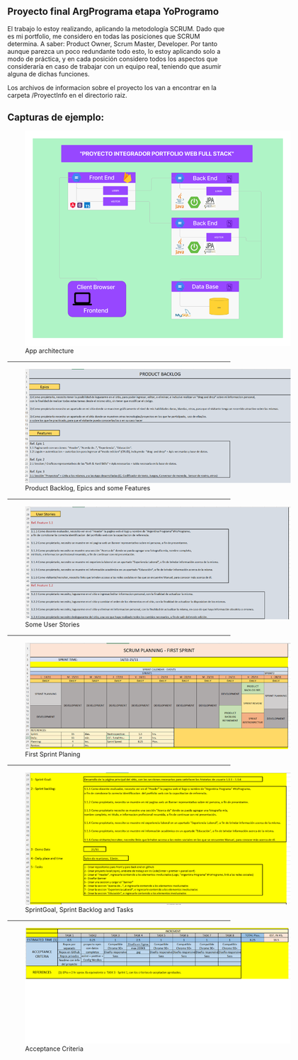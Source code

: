 ## Proyecto final ArgPrograma etapa YoProgramo

El trabajo lo estoy realizando, aplicando la metodología SCRUM. Dado que es mi portfolio, me considero en todas las posiciones que SCRUM determina. A saber: Product Owner, Scrum Master, Developer. Por tanto aunque parezca un poco redundante todo esto, lo estoy aplicando solo a modo de práctica, y en cada posición considero todos los aspectos que consideraría en caso de trabajar con un equipo real, teniendo que asumir alguna de dichas funciones.

Los archivos de informacion sobre el proyecto los van a encontrar en la carpeta /ProyectInfo en el directorio raiz.

## Capturas de ejemplo:

<figure><img src="./ProjectInfo/img/YoProgramo-PortfolioWeb-Arquitectura-Manuel-Bravard.png" alt="App architecture" style="max-width:600px; max-height=600px;">
<figcaption>App architecture</figcaption>
</figure>

<hr style="margin:1rem 0;">

<figure><img src="./ProjectInfo/img/Epics-Features.png" alt="Epics and Features" style="max-width:600px; max-height=600px;">
<figcaption>Product Backlog, Epics and some Features</figcaption>
</figure>

<hr style="margin:1rem 0;">

<figure><img src="./ProjectInfo/img/Some-User-Stories.png" alt="User Stories" style="max-width:600px; max-height=600px;">
<figcaption>Some User Stories</figcaption>
</figure>

<hr style="margin:1rem 0;">

<figure><img src="./ProjectInfo/img/First-Sprint-Planing.png" alt="First Sprint Planing" style="max-width:600px; max-height=600px;">
<figcaption>First Sprint Planing</figcaption>
</figure>

<hr style="margin:1rem 0;">

<figure><img src="./ProjectInfo/img/SprintGoal-Backlog-Tasks.png" alt="SprintGoal Backlog and Tasks" style="max-width:600px; max-height=600px;">
<figcaption>SprintGoal, Sprint Backlog and Tasks</figcaption>
</figure>

<hr style="margin:1rem 0;">

<figure><img src="./ProjectInfo/img/Acceptance-Criteria.png" alt="Acceptance Criteria" style="max-width:600px; max-height=600px;">
<figcaption>Acceptance Criteria</figcaption>
</figure>